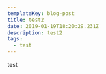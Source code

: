 ```yaml
---
templateKey: blog-post
title: test2
date: 2019-01-19T18:20:29.231Z
description: test2
tags:
  - test
---
```

test
